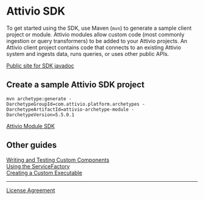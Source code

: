 # Attivio SDK
To get started using the SDK, use Maven (`mvn`) to generate a sample client project or module.  Attivio modules allow custom
code (most commonly ingestion or query transformers) to be added to your Attivio projects.  An Attivio client project contains
code that connects to an existing Attivio system and ingests data, runs queries, or uses other public APIs.

[Public site for SDK javadoc](https://attivio.github.io/sdk-5.5-javadoc/index.html)

## Create a sample Attivio SDK project

    mvn archetype:generate -DarchetypeGroupId=com.attivio.platform.archetypes -DarchetypeArtifactId=attivio-archetype-module -DarchetypeVersion=5.5.0.1

[Attivio Module SDK](attivio_module_sdk.md)

## Other guides

[Writing and Testing Custom Components](writing_and_testing_components.md)  
[Using the ServiceFactory](service_factory.md)  
[Creating a Custom Executable](creating_a_custom_executable.md)

***
[License Agreement](license.md)